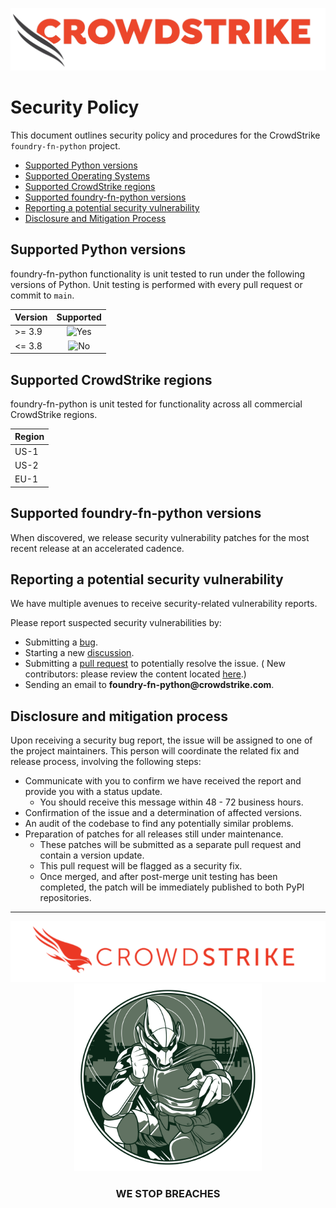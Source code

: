 ![CrowdStrike Falcon](/docs/asset/cs-logo.png?raw=true)

# Security Policy

This document outlines security policy and procedures for the CrowdStrike `foundry-fn-python` project.

+ [Supported Python versions](#supported-python-versions)
+ [Supported Operating Systems](#supported-operating-systems)
+ [Supported CrowdStrike regions](#supported-crowdstrike-regions)
+ [Supported foundry-fn-python versions](#supported-foundry-fn-python-versions)
+ [Reporting a potential security vulnerability](#reporting-a-potential-security-vulnerability)
+ [Disclosure and Mitigation Process](#disclosure-and-mitigation-process)

## Supported Python versions

foundry-fn-python functionality is unit tested to run under the following versions of Python.
Unit testing is performed with every pull request or commit to `main`.

| Version |                    Supported                    |
|:--------|:-----------------------------------------------:|
| \>= 3.9 | ![Yes](https://img.shields.io/badge/-YES-green) |
| <= 3.8  |   ![No](https://img.shields.io/badge/-NO-red)   |

## Supported CrowdStrike regions

foundry-fn-python is unit tested for functionality across all commercial CrowdStrike regions.

| Region |
|:-------|
| US-1   |
| US-2   |
| EU-1   |

## Supported foundry-fn-python versions

When discovered, we release security vulnerability patches for the most recent release at an accelerated cadence.

## Reporting a potential security vulnerability

We have multiple avenues to receive security-related vulnerability reports.

Please report suspected security vulnerabilities by:

+ Submitting
  a [bug](https://github.com/CrowdStrike/foundry-fn-python/issues/new?assignees=&labels=bug+%3Abug%3A&template=bug_report.md&title=%5B+BUG+%5D+...).
+ Starting a new [discussion](https://github.com/CrowdStrike/foundry-fn-python/discussions).
+ Submitting a [pull request](https://github.com/CrowdStrike/foundry-fn-python/pulls) to potentially resolve the issue. (
  New
  contributors: please review the content
  located [here](https://github.com/CrowdStrike/foundry-fn-python/blob/main/CONTRIBUTING.md).)
+ Sending an email to __foundry-fn-python@crowdstrike.com__.

## Disclosure and mitigation process

Upon receiving a security bug report, the issue will be assigned to one of the project maintainers. This person will
coordinate the related fix and release
process, involving the following steps:

+ Communicate with you to confirm we have received the report and provide you with a status update.
    - You should receive this message within 48 - 72 business hours.
+ Confirmation of the issue and a determination of affected versions.
+ An audit of the codebase to find any potentially similar problems.
+ Preparation of patches for all releases still under maintenance.
    - These patches will be submitted as a separate pull request and contain a version update.
    - This pull request will be flagged as a security fix.
    - Once merged, and after post-merge unit testing has been completed, the patch will be immediately published to both
      PyPI repositories.

---

<p align="center"><img src="https://raw.githubusercontent.com/CrowdStrike/falconpy/main/docs/asset/cs-logo-footer.png"><BR/><img width="300px" src="https://raw.githubusercontent.com/CrowdStrike/falconpy/main/docs/asset/adversary-goblin-panda.png"></P>
<h3><P align="center">WE STOP BREACHES</P></h3>
